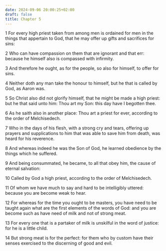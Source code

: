 ```yaml
---
date: 2024-09-06 20:00:25+02:00
draft: false
title: Chapter 5
---
```




1 For every high priest taken from among men is ordained for men in the things that appertain to God, that he may offer up gifts and sacrifices for sins:

2 Who can have compassion on them that are ignorant and that err: because he himself also is compassed with infirmity.

3 And therefore he ought, as for the people, so also for himself, to offer for sins.

4 Neither doth any man take the honour to himself, but he that is called by God, as Aaron was.

5 So Christ also did not glorify himself, that he might be made a high priest: but he that said unto him: Thou art my Son: this day have I begotten thee.

6 As he saith also in another place: Thou art a priest for ever, according to the order of Melchisedech.

7 Who in the days of his flesh, with a strong cry and tears, offering up prayers and supplications to him that was able to save him from death, was heard for his reverence.

8 And whereas indeed he was the Son of God, he learned obedience by the things which he suffered.

9 And being consummated, he became, to all that obey him, the cause of eternal salvation:

10 Called by God a high priest, according to the order of Melchisedech.

11 Of whom we have much to say and hard to be intelligibly uttered: because you are become weak to hear.

12 For whereas for the time you ought to be masters, you have need to be taught again what are the first elements of the words of God: and you are become such as have need of milk and not of strong meat.

13 For every one that is a partaker of milk is unskilful in the word of justice: for he is a little child.

14 But strong meat is for the perfect: for them who by custom have their senses exercised to the discerning of good and evil.

